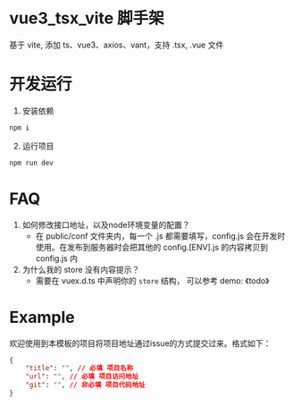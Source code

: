 # vue3_tsx_vite 脚手架
基于 vite, 添加 ts、vue3、axios、vant，支持 .tsx, .vue 文件
# 开发运行
1. 安装依赖
```bash
npm i
```
2. 运行项目
```bash
npm run dev
```

# FAQ
1. 如何修改接口地址，以及node环境变量的配置？ 
   + 在 public/conf 文件夹内，每一个 .js 都需要填写，config.js 会在开发时使用。在发布到服务器时会把其他的 config.[ENV].js 的内容拷贝到 config.js 内
2. 为什么我的 store 没有内容提示？
   + 需要在 vuex.d.ts 中声明你的 <code>store</code> 结构， 可以参考 demo: 《todo》
# Example
欢迎使用到本模板的项目将项目地址通过issue的方式提交过来。格式如下：
```json
{
    "title": "", // 必填 项目名称
    "url": "", // 必填 项目访问地址
    "git": "", // 非必填 项目代码地址
}
```
